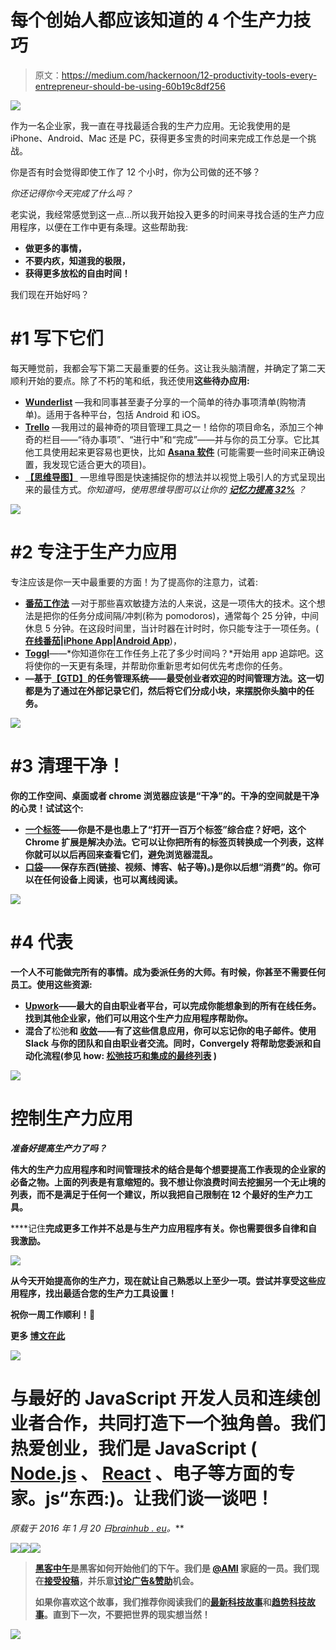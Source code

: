 # 每个创始人都应该知道的 4 个生产力技巧

> 原文：<https://medium.com/hackernoon/12-productivity-tools-every-entrepreneur-should-be-using-60b19c8df256>

![](img/13d7d5bf169f9812b6239d75c4b71c2d.png)

作为一名企业家，我一直在寻找最适合我的生产力应用。无论我使用的是 iPhone、Android、Mac 还是 PC，获得更多宝贵的时间来完成工作总是一个挑战。

你是否有时会觉得即使工作了 12 个小时，你为公司做的还不够？

*你还记得你今天完成了什么吗？*

老实说，我经常感觉到这一点…所以我开始投入更多的时间来寻找合适的生产力应用程序，以便在工作中更有条理。这些帮助我:

*   **做更多的事情，**
*   **不要内疚，知道我的极限，**
*   **获得更多放松的自由时间！**

我们现在开始好吗？

# #1 写下它们

每天睡觉前，我都会写下第二天最重要的任务。这让我头脑清醒，并确定了第二天顺利开始的要点。除了不朽的笔和纸，我还使用**这些待办应用:**

*   [**Wunderlist**](https://www.wunderlist.com/) —我和同事甚至妻子分享的一个简单的待办事项清单(购物清单)。适用于各种平台，包括 Android 和 iOS。
*   [**Trello**](https://trello.com/) —我用过的最神奇的项目管理工具之一！给你的项目命名，添加三个神奇的栏目——“待办事项”、“进行中”和“完成”——并与你的员工分享。它比其他工具使用起来更容易也更快，比如 [**Asana 软件**](https://asana.com/) (可能需要一些时间来正确设置，我发现它适合更大的项目)。
*   [**【思维导图】**](http://www.xmind.net/) —思维导图是快速捕捉你的想法并以视觉上吸引人的方式呈现出来的最佳方式。*你知道吗，使用思维导图可以让你的* [***记忆力提高 32%***](http://b701d59276e9340c5b4d-ba88e5c92710a8d62fc2e3a3b5f53bbb.r7.cf2.rackcdn.com/docs/Mind%20Mapping%20Evidence%20Report.pdf) *？*

![](img/96bd140048c9283c65b82ba3316ea5e3.png)

# #2 专注于生产力应用

专注应该是你一天中最重要的方面！为了提高你的注意力，试着:

*   [**番茄工作法**](http://pomodorotechnique.com/) —对于那些喜欢敏捷方法的人来说，这是一项伟大的技术。这个想法是把你的任务分成间隔/冲刺(称为 pomodoros)，通常每个 25 分钟，中间休息 5 分钟。在这段时间里，当计时器在计时时，你只能专注于一项任务。( [**在线番茄**](http://tomato-timer.com/)**|**[**iPhone App**](https://itunes.apple.com/us/app/flat-tomato-time-management/id719462746?mt=8)**|**[**Android App**](https://play.google.com/store/apps/details?id=personal.andreabasso.clearfocus&hl=en))，
*   [**Toggl**](https://toggl.com/)——*你知道你在工作任务上花了多少时间吗？*开始用 app 追踪吧。这将使你的一天更有条理，并帮助你重新思考如何优先考虑你的任务。
*   [](https://nozbe.com/)**—基于[**【GTD】**](https://en.wikipedia.org/wiki/Getting_Things_Done)的任务管理系统——最受创业者欢迎的时间管理方法。这一切都是为了通过在外部记录它们，然后将它们分成小块，来摆脱你头脑中的任务。**

**![](img/b9d1093002eac1d0278a39e7fa6582fa.png)**

# ****#3 清理干净！****

**你的工作空间、桌面或者 chrome 浏览器应该是“干净”的。干净的空间就是干净的心灵！试试这个:**

*   **[**一个标签**](https://www.one-tab.com/)——你是不是也患上了“打开一百万个标签”综合症？好吧，这个 Chrome 扩展是解决办法。它可以让你把所有的标签页转换成一个列表，这样你就可以以后再回来查看它们，避免浏览器混乱。**
*   **[**口袋**](https://getpocket.com/)——保存东西(链接、视频、博客、帖子等)。)是你以后想“消费”的。你可以在任何设备上阅读，也可以离线阅读。**

**![](img/4f5451ff26b7645e330309fa975935a5.png)**

# **#4 代表**

**一个人不可能做完所有的事情。成为委派任务的大师。有时候，你甚至不需要任何员工。使用这些资源:**

*   **[**Upwork**](https://www.upwork.com/)——最大的自由职业者平台，可以完成你能想象到的所有在线任务。找到其他企业家，他们可以用这个生产力应用程序帮助你。**
*   **混合了**松弛**和 [**收敛**](https://www.convergely.com/)——有了这些信息应用，你可以忘记你的电子邮件。使用 Slack 与你的团队和自由职业者交流。同时，Convergely 将帮助您委派和自动化流程(参见 how: [**松弛技巧和集成的最终列表**](http://blog.hubstaff.com/slack-tricks/) )**

**![](img/362713f29a4a82166a00a1d1e70e0d31.png)**

# **控制生产力应用**

***准备好提高生产力了吗？***

**伟大的生产力应用程序和时间管理技术的结合是每个想要提高工作表现的企业家的必备之物。上面的列表是有意缩短的。我不想让你浪费时间去挖掘另一个无止境的列表，而不是满足于任何一个建议，所以我把自己限制在 12 个最好的生产力工具。**

****记住**完成更多工作并不总是与生产力应用程序有关。你也需要很多自律和自我激励。**

**![](img/d2648601764fe35df7da508cb5cd7673.png)**

**从今天开始提高你的生产力，现在就让自己熟悉以上至少一项。尝试并享受这些应用程序，找出最适合您的生产力工具设置！**

**祝你一周工作顺利！🙂**

****更多** [**博文在此**](https://brainhub.eu/blog/)**

**![](img/7351e4167159c94a6866badd07b69e23.png)**

# **与最好的 JavaScript 开发人员和连续创业者合作，共同打造下一个独角兽。我们热爱创业，我们是 JavaScript ( [Node.js](https://brainhub.eu/nodejs-development) 、 [React](https://brainhub.eu/reactjs-development) 、电子等方面的专家。js“东西:)。让我们谈一谈吧！**

***原载于 2016 年 1 月 20 日*[*brainhub . eu*](https://brainhub.eu/blog/2016/01/20/12-productivity-tools-every-entrepreneur-should-be-using/)*。***

**[![](img/50ef4044ecd4e250b5d50f368b775d38.png)](http://bit.ly/HackernoonFB)****[![](img/979d9a46439d5aebbdcdca574e21dc81.png)](https://goo.gl/k7XYbx)****[![](img/2930ba6bd2c12218fdbbf7e02c8746ff.png)](https://goo.gl/4ofytp)**

> **[黑客中午](http://bit.ly/Hackernoon)是黑客如何开始他们的下午。我们是 [@AMI](http://bit.ly/atAMIatAMI) 家庭的一员。我们现在[接受投稿](http://bit.ly/hackernoonsubmission)，并乐意[讨论广告&赞助](mailto:partners@amipublications.com)机会。**
> 
> **如果你喜欢这个故事，我们推荐你阅读我们的[最新科技故事](http://bit.ly/hackernoonlatestt)和[趋势科技故事](https://hackernoon.com/trending)。直到下一次，不要把世界的现实想当然！**

**[![](img/be0ca55ba73a573dce11effb2ee80d56.png)](https://goo.gl/Ahtev1)**